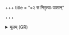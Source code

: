 +++
title = "०२ स निरृत्याः पाशान्"

+++
<details><summary>मूलम् (GR)</summary>

(…) । +++(see 1abcd)+++  
स निरृत्याः पाशान् (…) ॥ +++(see 1(e)fg)+++
</details>